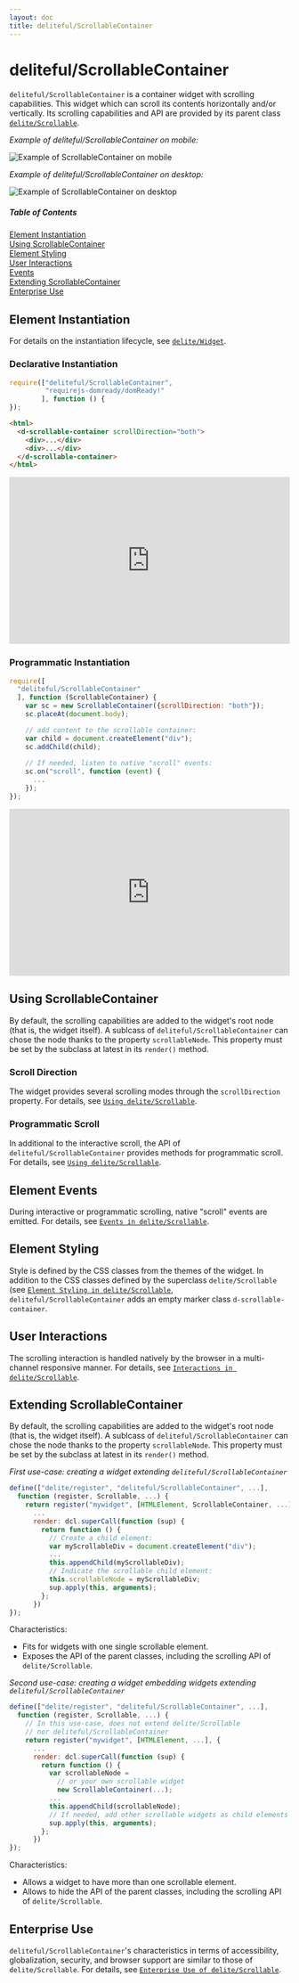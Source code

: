 ```yaml
---
layout: doc
title: deliteful/ScrollableContainer
---
```


# deliteful/ScrollableContainer

`deliteful/ScrollableContainer` is a container widget with scrolling capabilities.
This widget which can scroll its contents horizontally and/or vertically. 
Its scrolling capabilities and API are provided by its parent class 
[`delite/Scrollable`](/delite/docs/0.8.0/Scrollable.html).

*Example of deliteful/ScrollableContainer on mobile:*

![Example of ScrollableContainer on mobile](images/ScrollableContainer-mobile.png)

*Example of deliteful/ScrollableContainer on desktop:*

![Example of ScrollableContainer on desktop](images/ScrollableContainer-desktop.png)

##### Table of Contents
[Element Instantiation ](#instantiation)  
[Using ScrollableContainer](#using)  
[Element Styling](#styling)  
[User Interactions](#interactions)  
[Events](#events)  
[Extending ScrollableContainer](#extending)  
[Enterprise Use](#enterprise)


<a name="instantiation"></a>
## Element Instantiation

For details on the instantiation lifecycle, see [`delite/Widget`](/delite/docs/0.8.0/Widget.html).

### Declarative Instantiation

```js
require(["deliteful/ScrollableContainer", 
         "requirejs-domready/domReady!"
        ], function () {
});
```

```html
<html>
  <d-scrollable-container scrollDirection="both">
    <div>...</div>
    <div>...</div>
  </d-scrollable-container>
</html>
```

<iframe width="100%" height="300" allowfullscreen="allowfullscreen" frameborder="0" 
src="http://jsfiddle.net/ibmjs/k68f4/embedded/result,js,html">
<a href="http://jsfiddle.net/ibmjs/k68f4/">checkout the sample on JSFiddle</a></iframe>


### Programmatic Instantiation

```js
require([
  "deliteful/ScrollableContainer"
  ], function (ScrollableContainer) {
    var sc = new ScrollableContainer({scrollDirection: "both"});
    sc.placeAt(document.body);

    // add content to the scrollable container:
    var child = document.createElement("div");
    sc.addChild(child);
    
    // If needed, listen to native "scroll" events:
    sc.on("scroll", function (event) {
      ...
    });
});
```

<iframe width="100%" height="300" allowfullscreen="allowfullscreen" frameborder="0" 
src="http://jsfiddle.net/ibmjs/RuqVK/embedded/result,js,html">
<a href="http://jsfiddle.net/ibmjs/RuqVK/">checkout the sample on JSFiddle</a></iframe>


<a name="using"></a>
## Using ScrollableContainer

By default, the scrolling capabilities are added to the widget's root node
(that is, the widget itself). A sublcass of `deliteful/ScrollableContainer`
can chose the node thanks to the property `scrollableNode`.
This property must be set by the subclass at latest in its `render()`
method.

### Scroll Direction

The widget provides several scrolling modes through the `scrollDirection` property.
For details, see [`Using delite/Scrollable`](/delite/docs/0.8.0/Scrollable.html#using).

### Programmatic Scroll

In additional to the interactive scroll, the API of `deliteful/ScrollableContainer` provides methods 
for programmatic scroll. For details, see [`Using delite/Scrollable`](/delite/docs/0.8.0/Scrollable.html#using).


<a name="events"></a>
## Element Events

During interactive or programmatic scrolling, native "scroll" events are emitted.
For details, see [`Events in delite/Scrollable`](/delite/docs/0.8.0/Scrollable.html#events).


<a name="styling"></a>
## Element Styling

Style is defined by the CSS classes from the themes of the widget.
In addition to the CSS classes defined by the superclass `delite/Scrollable`
(see [`Element Styling in delite/Scrollable`](/delite/docs/0.8.0/Scrollable.html#styling), 
`deliteful/ScrollableContainer` adds an empty marker class `d-scrollable-container`.


<a name="interactions"></a>
## User Interactions

The scrolling interaction is handled natively by the browser in a multi-channel 
responsive manner. For details, see [`Interactions in delite/Scrollable`](/delite/docs/0.8.0/Scrollable.html#interactions).


<a name="extending"></a>
## Extending ScrollableContainer

By default, the scrolling capabilities are added to the widget's root node
(that is, the widget itself). A sublcass of `deliteful/ScrollableContainer`
can chose the node thanks to the property `scrollableNode`.
This property must be set by the subclass at latest in its `render()`
method.

*First use-case: creating a widget extending `deliteful/ScrollableContainer`*

```js
define(["delite/register", "deliteful/ScrollableContainer", ...],
  function (register, Scrollable, ...) {
    return register("mywidget", [HTMLElement, ScrollableContainer, ...], {
      ...
      render: dcl.superCall(function (sup) {
        return function () {
          // Create a child element:
          var myScrollableDiv = document.createElement("div");
          ...
          this.appendChild(myScrollableDiv);
          // Indicate the scrollable child element:
          this.scrollableNode = myScrollableDiv; 
          sup.apply(this, arguments);
        };
      })
});
```

Characteristics:

- Fits for widgets with one single scrollable element.
- Exposes the API of the parent classes, including the scrolling API of `delite/Scrollable`.

*Second use-case: creating a widget embedding widgets extending `deliteful/ScrollableContainer`*

```js
define(["delite/register", "deliteful/ScrollableContainer", ...],
  function (register, Scrollable, ...) {
    // In this use-case, does not extend delite/Scrollable
    // nor deliteful/ScrollableContainer
    return register("mywidget", [HTMLElement, ...], {
      ...
      render: dcl.superCall(function (sup) {
        return function () {
          var scrollableNode =
            // or your own scrollable widget
            new ScrollableContainer(...);
          ...
          this.appendChild(scrollableNode);
          // If needed, add other scrollable widgets as child elements
          sup.apply(this, arguments);
        };
      })
});
```

Characteristics:

- Allows a widget to have more than one scrollable element.
- Allows to hide the API of the parent classes, including the scrolling API of `delite/Scrollable`.


<a name="enterprise"></a>
## Enterprise Use

`deliteful/ScrollableContainer`'s characteristics in terms of accessibility, 
globalization, security, and browser support are similar to those of `delite/Scrollable`. 
For details, see 
[`Enterprise Use of delite/Scrollable`](/delite/docs/0.8.0/Scrollable.html#interactions).
